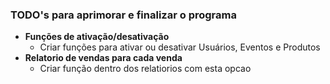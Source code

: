 ### TODO's para aprimorar e finalizar o programa


- **Funções de ativação/desativação**
    - Criar funções para ativar ou desativar Usuários, Eventos e Produtos
- **Relatorio de vendas para cada venda**
    - Criar função dentro dos relatiorios com esta opcao



